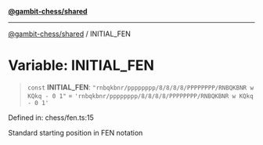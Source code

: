 [**@gambit-chess/shared**](../README.md)

***

[@gambit-chess/shared](../globals.md) / INITIAL\_FEN

# Variable: INITIAL\_FEN

> `const` **INITIAL\_FEN**: `"rnbqkbnr/pppppppp/8/8/8/8/PPPPPPPP/RNBQKBNR w KQkq - 0 1"` = `'rnbqkbnr/pppppppp/8/8/8/8/PPPPPPPP/RNBQKBNR w KQkq - 0 1'`

Defined in: chess/fen.ts:15

Standard starting position in FEN notation
